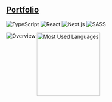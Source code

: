 ## [Portfolio](https://pitsy.dev)

![TypeScript](https://img.shields.io/badge/typescript-%23007ACC.svg?style=for-the-badge&logo=typescript&logoColor=white)
![React](https://img.shields.io/badge/react-%2320232a.svg?style=for-the-badge&logo=react&logoColor=%2361DAFB)
![Next.js](https://img.shields.io/badge/Next.js-black?style=for-the-badge&logo=next.js&logoColor=white)
![SASS](https://img.shields.io/badge/SASS-hotpink.svg?style=for-the-badge&logo=SASS&logoColor=white)

<img align="left" src="https://github-readme-stats.vercel.app/api?username=DanielPitfield&show_icons=true&theme=radical&border_radius=10&disable_animations=true&hide_border=true&text_bold=false&hide_rank=true&hide=issues&card_width=300&custom_title=Overview" alt="Overview">

<img align="left" height=170 src="https://github-readme-stats.vercel.app/api/top-langs/?username=DanielPitfield&layout=compact&show_icons=true&langs_count=6&hide=HTML,CSS&theme=radical&border_radius=10&disable_animations=true&hide_border=true&text_bold=false&card_width=241" alt="Most Used Languages">


